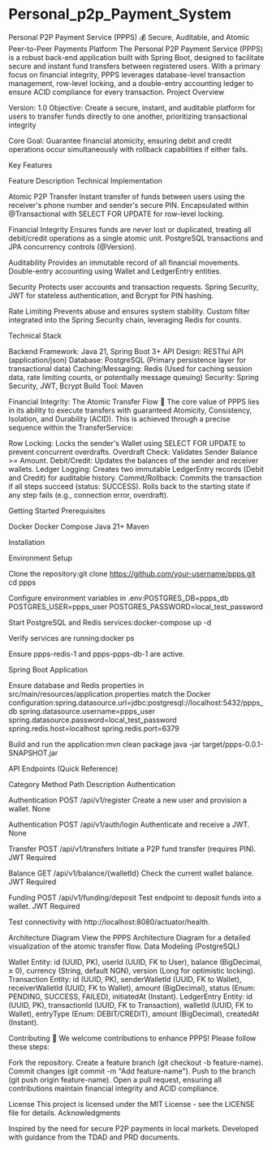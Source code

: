 # Personal_p2p_Payment_System
Personal P2P Payment Service (PPPS)
💰 Secure, Auditable, and Atomic Peer-to-Peer Payments Platform
The Personal P2P Payment Service (PPPS) is a robust back-end application built with Spring Boot, designed to facilitate secure and instant fund transfers between registered users. With a primary focus on financial integrity, PPPS leverages database-level transaction management, row-level locking, and a double-entry accounting ledger to ensure ACID compliance for every transaction.
Project Overview

Version: 1.0
Objective: Create a secure, instant, and auditable platform for users to transfer funds directly to one another, prioritizing transactional integrity

Core Goal: Guarantee financial atomicity, ensuring debit and credit operations occur simultaneously with rollback capabilities if either fails.

Key Features



Feature
Description
Technical Implementation



Atomic P2P Transfer
Instant transfer of funds between users using the receiver's phone number and sender's secure PIN.
Encapsulated within @Transactional with SELECT FOR UPDATE for row-level locking.


Financial Integrity
Ensures funds are never lost or duplicated, treating all debit/credit operations as a single atomic unit.
PostgreSQL transactions and JPA concurrency controls (@Version).


Auditability
Provides an immutable record of all financial movements.
Double-entry accounting using Wallet and LedgerEntry entities.


Security
Protects user accounts and transaction requests.
Spring Security, JWT for stateless authentication, and Bcrypt for PIN hashing.


Rate Limiting
Prevents abuse and ensures system stability.
Custom filter integrated into the Spring Security chain, leveraging Redis for counts.


Technical Stack

Backend Framework: Java 21, Spring Boot 3+
API Design: RESTful API (application/json)
Database: PostgreSQL (Primary persistence layer for transactional data)
Caching/Messaging: Redis (Used for caching session data, rate limiting counts, or potentially message queuing)
Security: Spring Security, JWT, Bcrypt
Build Tool: Maven

Financial Integrity: The Atomic Transfer Flow
🚀 The core value of PPPS lies in its ability to execute transfers with guaranteed Atomicity, Consistency, Isolation, and Durability (ACID). This is achieved through a precise sequence within the TransferService:

Row Locking: Locks the sender's Wallet using SELECT FOR UPDATE to prevent concurrent overdrafts.
Overdraft Check: Validates Sender Balance >= Amount.
Debit/Credit: Updates the balances of the sender and receiver wallets.
Ledger Logging: Creates two immutable LedgerEntry records (Debit and Credit) for auditable history.
Commit/Rollback: Commits the transaction if all steps succeed (status: SUCCESS). Rolls back to the starting state if any step fails (e.g., connection error, overdraft).

Getting Started
Prerequisites

Docker
Docker Compose
Java 21+
Maven

Installation

Environment Setup

Clone the repository:git clone https://github.com/your-username/ppps.git
cd ppps


Configure environment variables in .env:POSTGRES_DB=ppps_db
POSTGRES_USER=ppps_user
POSTGRES_PASSWORD=local_test_password


Start PostgreSQL and Redis services:docker-compose up -d


Verify services are running:docker ps

Ensure ppps-redis-1 and ppps-ppps-db-1 are active.


Spring Boot Application

Ensure database and Redis properties in src/main/resources/application.properties match the Docker configuration:spring.datasource.url=jdbc:postgresql://localhost:5432/ppps_db
spring.datasource.username=ppps_user
spring.datasource.password=local_test_password
spring.redis.host=localhost
spring.redis.port=6379


Build and run the application:mvn clean package
java -jar target/ppps-0.0.1-SNAPSHOT.jar





API Endpoints (Quick Reference)



Category
Method
Path
Description
Authentication



Authentication
POST
/api/v1/register
Create a new user and provision a wallet.
None


Authentication
POST
/api/v1/auth/login
Authenticate and receive a JWT.
None


Transfer
POST
/api/v1/transfers
Initiate a P2P fund transfer (requires PIN).
JWT Required


Balance
GET
/api/v1/balance/{walletId}
Check the current wallet balance.
JWT Required


Funding
POST
/api/v1/funding/deposit
Test endpoint to deposit funds into a wallet.
JWT Required



Test connectivity with http://localhost:8080/actuator/health.

Architecture Diagram
View the PPPS Architecture Diagram for a detailed visualization of the atomic transfer flow.
Data Modeling (PostgreSQL)

Wallet Entity: id (UUID, PK), userId (UUID, FK to User), balance (BigDecimal, ≥ 0), currency (String, default NGN), version (Long for optimistic locking).
Transaction Entity: id (UUID, PK), senderWalletId (UUID, FK to Wallet), receiverWalletId (UUID, FK to Wallet), amount (BigDecimal), status (Enum: PENDING, SUCCESS, FAILED), initiatedAt (Instant).
LedgerEntry Entity: id (UUID, PK), transactionId (UUID, FK to Transaction), walletId (UUID, FK to Wallet), entryType (Enum: DEBIT/CREDIT), amount (BigDecimal), createdAt (Instant).

Contributing
🤝 We welcome contributions to enhance PPPS! Please follow these steps:

Fork the repository.
Create a feature branch (git checkout -b feature-name).
Commit changes (git commit -m "Add feature-name").
Push to the branch (git push origin feature-name).
Open a pull request, ensuring all contributions maintain financial integrity and ACID compliance.

License
This project is licensed under the MIT License - see the LICENSE file for details.
Acknowledgments

Inspired by the need for secure P2P payments in local markets.
Developed with guidance from the TDAD and PRD documents.
